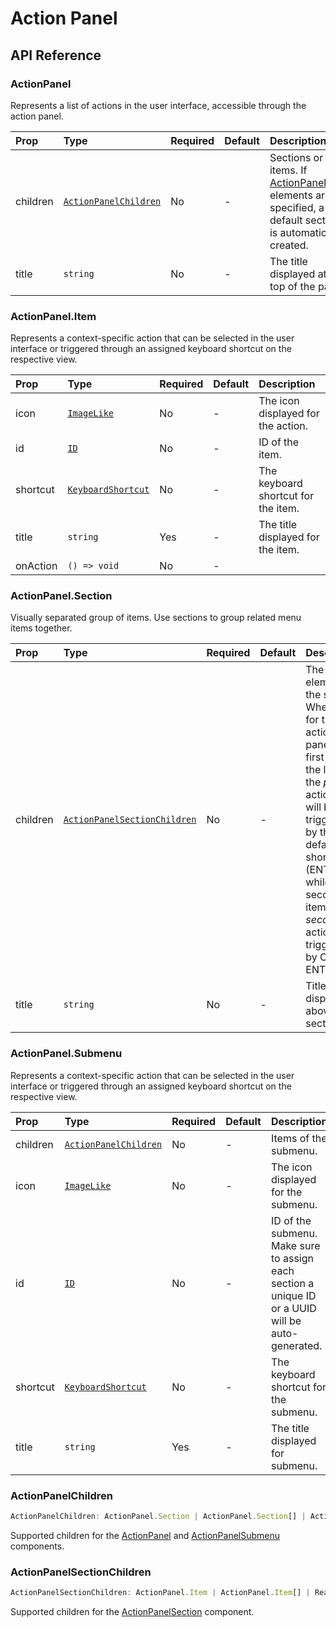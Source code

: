# Action Panel

## API Reference

### ActionPanel

Represents a list of actions in the user interface, accessible through the action panel.

| Prop | Type | Required | Default | Description |
| :--- | :--- | :--- | :--- | :--- |
| children | [`ActionPanelChildren`](action-panel.md#actionpanelchildren) | No | - | Sections or items. If [ActionPanel.Item](action-panel.md#actionpanel-item) elements are specified, a default section is automatically created. |
| title | `string` | No | - | The title displayed at the top of the panel |

### ActionPanel.Item

Represents a context-specific action that can be selected in the user interface or triggered through an assigned keyboard shortcut on the respective view.

| Prop | Type | Required | Default | Description |
| :--- | :--- | :--- | :--- | :--- |
| icon | [`ImageLike`](icons-and-images.md#imagelike) | No | - | The icon displayed for the action. |
| id | [`ID`](https://github.com/raycast/api-docs/tree/321f849e249b8db494717dccaf744773ff492d89/api-reference/user-interface.md#id) | No | - | ID of the item. |
| shortcut | [`KeyboardShortcut`](https://github.com/raycast/api-docs/tree/321f849e249b8db494717dccaf744773ff492d89/api-reference/keyboard.md#keyboardshortcut) | No | - | The keyboard shortcut for the item. |
| title | `string` | Yes | - | The title displayed for the item. |
| onAction | `() => void` | No | - |  |

### ActionPanel.Section

Visually separated group of items. Use sections to group related menu items together.

| Prop | Type | Required | Default | Description |
| :--- | :--- | :--- | :--- | :--- |
| children | [`ActionPanelSectionChildren`](action-panel.md#actionpanelsectionchildren) | No | - | The item elements of the section. When used for the action panel, the first item in the list is the _primary_ action that will be triggered by the default shortcut \(ENTER\), while the second item is the _secondary_ action triggered by CMD + ENTER. |
| title | `string` | No | - | Title displayed above the section |

### ActionPanel.Submenu

Represents a context-specific action that can be selected in the user interface or triggered through an assigned keyboard shortcut on the respective view.

| Prop | Type | Required | Default | Description |
| :--- | :--- | :--- | :--- | :--- |
| children | [`ActionPanelChildren`](action-panel.md#actionpanelchildren) | No | - | Items of the submenu. |
| icon | [`ImageLike`](icons-and-images.md#imagelike) | No | - | The icon displayed for the submenu. |
| id | [`ID`](https://github.com/raycast/api-docs/tree/321f849e249b8db494717dccaf744773ff492d89/api-reference/user-interface.md#id) | No | - | ID of the submenu. Make sure to assign each section a unique ID or a UUID will be auto-generated. |
| shortcut | [`KeyboardShortcut`](https://github.com/raycast/api-docs/tree/321f849e249b8db494717dccaf744773ff492d89/api-reference/keyboard.md#keyboardshortcut) | No | - | The keyboard shortcut for the submenu. |
| title | `string` | Yes | - | The title displayed for submenu. |

### ActionPanelChildren

```typescript
ActionPanelChildren: ActionPanel.Section | ActionPanel.Section[] | ActionPanelSectionChildren | null
```

Supported children for the [ActionPanel](action-panel.md#actionpanel) and [ActionPanelSubmenu](action-panel.md#actionpanel-submenu) components.

### ActionPanelSectionChildren

```typescript
ActionPanelSectionChildren: ActionPanel.Item | ActionPanel.Item[] | ReactElement<ActionPanelSubmenuProps> | ReactElement<ActionPanelSubmenuProps>[] | null
```

Supported children for the [ActionPanelSection](action-panel.md#actionpanel-section) component.

